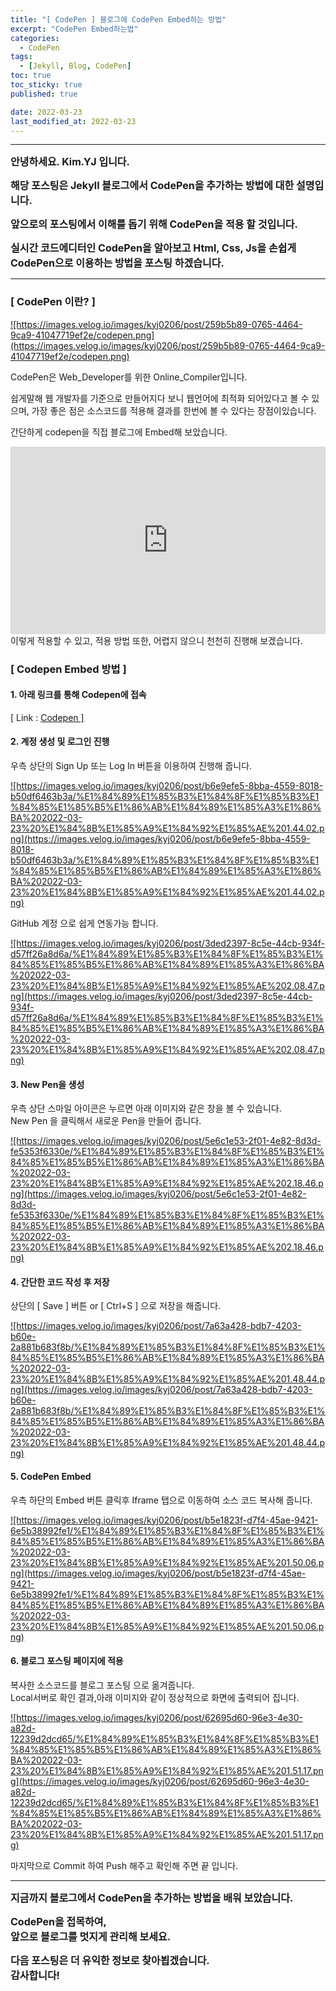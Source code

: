 ```yaml
---
title: "[ CodePen ] 블로그에 CodePen Embed하는 방법"
excerpt: "CodePen Embed하는법"
categories:
  - CodePen
tags:
  - [Jekyll, Blog, CodePen]
toc: true
toc_sticky: true
published: true

date: 2022-03-23
last_modified_at: 2022-03-23
---
```


---

<span style='font-size:1rem'>**안녕하세요. Kim.YJ 입니다.**</span>

<span style='font-size:1rem'>**해당 포스팅은 Jekyll 블로그에서 CodePen을 추가하는 방법에 대한 설명입니다.**</span>

<span style='font-size:1rem'>**앞으로의 포스팅에서 이해를 돕기 위해 CodePen을 적용 할 것입니다.**</span>

<span style='font-size:1rem'>**실시간 코드에디터인 CodePen을 알아보고 Html, Css, Js을 손쉽게 CodePen으로 이용하는 방법을 포스팅 하겠습니다.**</span>

---

### [ CodePen 이란? ] <br>

<a href="https://images.velog.io/images/kyj0206/post/259b5b89-0765-4464-9ca9-41047719ef2e/codepen.png">
![https://images.velog.io/images/kyj0206/post/259b5b89-0765-4464-9ca9-41047719ef2e/codepen.png](https://images.velog.io/images/kyj0206/post/259b5b89-0765-4464-9ca9-41047719ef2e/codepen.png)
</a>

CodePen은 Web_Developer를 위한 Online_Compiler입니다.

쉽게말해 웹 개발자를 기준으로 만들어지다 보니 웹언어에 최적화 되어있다고 볼 수 있으며, 가장 좋은 점은 소스코드를 적용해 결과를 한번에 볼 수 있다는 장점이있습니다.

간단하게 codepen을 직접 블로그에 Embed해 보았습니다.

<iframe height="300" style="width: 100%;" scrolling="no" title="Untitled" src="https://codepen.io/kyj0206/embed/yLpVaXa?default-tab=html%2Cresult" frameborder="no" loading="lazy" allowtransparency="true" allowfullscreen="true">
  See the Pen <a href="https://codepen.io/kyj0206/pen/yLpVaXa">
  Untitled</a> by K.Y.J (<a href="https://codepen.io/kyj0206">@kyj0206</a>)
  on <a href="https://codepen.io">CodePen</a>.
</iframe><br>
이렇게 적용할 수 있고, 적용 방법 또한, 어렵지 않으니 천천히 진행해 보겠습니다.

### [ Codepen Embed 방법 ]

#### 1. 아래 링크를 통해 Codepen에 접속

[ Link : <a href="https://codepen.io/trending" target="_blank">Codepen ]</a>

#### 2. 계정 생성 및 로그인 진행

우측 상단의 Sign Up 또는 Log In 버튼을 이용하여 진행해 줍니다.<br>

<a href="https://images.velog.io/images/kyj0206/post/b6e9efe5-8bba-4559-8018-b50df6463b3a/%E1%84%89%E1%85%B3%E1%84%8F%E1%85%B3%E1%84%85%E1%85%B5%E1%86%AB%E1%84%89%E1%85%A3%E1%86%BA%202022-03-23%20%E1%84%8B%E1%85%A9%E1%84%92%E1%85%AE%201.44.02.png">
![https://images.velog.io/images/kyj0206/post/b6e9efe5-8bba-4559-8018-b50df6463b3a/%E1%84%89%E1%85%B3%E1%84%8F%E1%85%B3%E1%84%85%E1%85%B5%E1%86%AB%E1%84%89%E1%85%A3%E1%86%BA%202022-03-23%20%E1%84%8B%E1%85%A9%E1%84%92%E1%85%AE%201.44.02.png](https://images.velog.io/images/kyj0206/post/b6e9efe5-8bba-4559-8018-b50df6463b3a/%E1%84%89%E1%85%B3%E1%84%8F%E1%85%B3%E1%84%85%E1%85%B5%E1%86%AB%E1%84%89%E1%85%A3%E1%86%BA%202022-03-23%20%E1%84%8B%E1%85%A9%E1%84%92%E1%85%AE%201.44.02.png)
</a>

GitHub 계정 으로 쉽게 연동가능 합니다.

<a href="https://images.velog.io/images/kyj0206/post/3ded2397-8c5e-44cb-934f-d57ff26a8d6a/%E1%84%89%E1%85%B3%E1%84%8F%E1%85%B3%E1%84%85%E1%85%B5%E1%86%AB%E1%84%89%E1%85%A3%E1%86%BA%202022-03-23%20%E1%84%8B%E1%85%A9%E1%84%92%E1%85%AE%202.08.47.png">
![https://images.velog.io/images/kyj0206/post/3ded2397-8c5e-44cb-934f-d57ff26a8d6a/%E1%84%89%E1%85%B3%E1%84%8F%E1%85%B3%E1%84%85%E1%85%B5%E1%86%AB%E1%84%89%E1%85%A3%E1%86%BA%202022-03-23%20%E1%84%8B%E1%85%A9%E1%84%92%E1%85%AE%202.08.47.png](https://images.velog.io/images/kyj0206/post/3ded2397-8c5e-44cb-934f-d57ff26a8d6a/%E1%84%89%E1%85%B3%E1%84%8F%E1%85%B3%E1%84%85%E1%85%B5%E1%86%AB%E1%84%89%E1%85%A3%E1%86%BA%202022-03-23%20%E1%84%8B%E1%85%A9%E1%84%92%E1%85%AE%202.08.47.png)
</a>

#### 3. New Pen을 생성

우측 상단 스마일 아이콘은 누르면 아래 이미지와 같은 창을 볼 수 있습니다.<br>
New Pen 을 클릭해서 새로운 Pen을 만들어 줍니다.

<a href="https://images.velog.io/images/kyj0206/post/5e6c1e53-2f01-4e82-8d3d-fe5353f6330e/%E1%84%89%E1%85%B3%E1%84%8F%E1%85%B3%E1%84%85%E1%85%B5%E1%86%AB%E1%84%89%E1%85%A3%E1%86%BA%202022-03-23%20%E1%84%8B%E1%85%A9%E1%84%92%E1%85%AE%202.18.46.png">
![https://images.velog.io/images/kyj0206/post/5e6c1e53-2f01-4e82-8d3d-fe5353f6330e/%E1%84%89%E1%85%B3%E1%84%8F%E1%85%B3%E1%84%85%E1%85%B5%E1%86%AB%E1%84%89%E1%85%A3%E1%86%BA%202022-03-23%20%E1%84%8B%E1%85%A9%E1%84%92%E1%85%AE%202.18.46.png](https://images.velog.io/images/kyj0206/post/5e6c1e53-2f01-4e82-8d3d-fe5353f6330e/%E1%84%89%E1%85%B3%E1%84%8F%E1%85%B3%E1%84%85%E1%85%B5%E1%86%AB%E1%84%89%E1%85%A3%E1%86%BA%202022-03-23%20%E1%84%8B%E1%85%A9%E1%84%92%E1%85%AE%202.18.46.png)
</a>

#### 4. 간단한 코드 작성 후 저장

상단의 [ Save ] 버튼 or [ Ctrl+S ] 으로 저장을 해줍니다.

<a href="https://images.velog.io/images/kyj0206/post/7a63a428-bdb7-4203-b60e-2a881b683f8b/%E1%84%89%E1%85%B3%E1%84%8F%E1%85%B3%E1%84%85%E1%85%B5%E1%86%AB%E1%84%89%E1%85%A3%E1%86%BA%202022-03-23%20%E1%84%8B%E1%85%A9%E1%84%92%E1%85%AE%201.48.44.png">
![https://images.velog.io/images/kyj0206/post/7a63a428-bdb7-4203-b60e-2a881b683f8b/%E1%84%89%E1%85%B3%E1%84%8F%E1%85%B3%E1%84%85%E1%85%B5%E1%86%AB%E1%84%89%E1%85%A3%E1%86%BA%202022-03-23%20%E1%84%8B%E1%85%A9%E1%84%92%E1%85%AE%201.48.44.png](https://images.velog.io/images/kyj0206/post/7a63a428-bdb7-4203-b60e-2a881b683f8b/%E1%84%89%E1%85%B3%E1%84%8F%E1%85%B3%E1%84%85%E1%85%B5%E1%86%AB%E1%84%89%E1%85%A3%E1%86%BA%202022-03-23%20%E1%84%8B%E1%85%A9%E1%84%92%E1%85%AE%201.48.44.png)
</a>

#### 5. CodePen Embed

우측 하단의 Embed 버튼 클릭후 Iframe 탭으로 이동하여 소스 코드 복사해 줍니다.

<a href="https://images.velog.io/images/kyj0206/post/b5e1823f-d7f4-45ae-9421-6e5b38992fe1/%E1%84%89%E1%85%B3%E1%84%8F%E1%85%B3%E1%84%85%E1%85%B5%E1%86%AB%E1%84%89%E1%85%A3%E1%86%BA%202022-03-23%20%E1%84%8B%E1%85%A9%E1%84%92%E1%85%AE%201.50.06.png">
![https://images.velog.io/images/kyj0206/post/b5e1823f-d7f4-45ae-9421-6e5b38992fe1/%E1%84%89%E1%85%B3%E1%84%8F%E1%85%B3%E1%84%85%E1%85%B5%E1%86%AB%E1%84%89%E1%85%A3%E1%86%BA%202022-03-23%20%E1%84%8B%E1%85%A9%E1%84%92%E1%85%AE%201.50.06.png](https://images.velog.io/images/kyj0206/post/b5e1823f-d7f4-45ae-9421-6e5b38992fe1/%E1%84%89%E1%85%B3%E1%84%8F%E1%85%B3%E1%84%85%E1%85%B5%E1%86%AB%E1%84%89%E1%85%A3%E1%86%BA%202022-03-23%20%E1%84%8B%E1%85%A9%E1%84%92%E1%85%AE%201.50.06.png)
</a>

#### 6. 블로그 포스팅 페이지에 적용

복사한 소스코드를 블로그 포스팅 으로 옮겨줍니다.<br>
Local서버로 확인 결과,아래 이미지와 같이 정상적으로 화면에 출력되어 집니다.

<a href="https://images.velog.io/images/kyj0206/post/62695d60-96e3-4e30-a82d-12239d2dcd65/%E1%84%89%E1%85%B3%E1%84%8F%E1%85%B3%E1%84%85%E1%85%B5%E1%86%AB%E1%84%89%E1%85%A3%E1%86%BA%202022-03-23%20%E1%84%8B%E1%85%A9%E1%84%92%E1%85%AE%201.51.17.png">
![https://images.velog.io/images/kyj0206/post/62695d60-96e3-4e30-a82d-12239d2dcd65/%E1%84%89%E1%85%B3%E1%84%8F%E1%85%B3%E1%84%85%E1%85%B5%E1%86%AB%E1%84%89%E1%85%A3%E1%86%BA%202022-03-23%20%E1%84%8B%E1%85%A9%E1%84%92%E1%85%AE%201.51.17.png](https://images.velog.io/images/kyj0206/post/62695d60-96e3-4e30-a82d-12239d2dcd65/%E1%84%89%E1%85%B3%E1%84%8F%E1%85%B3%E1%84%85%E1%85%B5%E1%86%AB%E1%84%89%E1%85%A3%E1%86%BA%202022-03-23%20%E1%84%8B%E1%85%A9%E1%84%92%E1%85%AE%201.51.17.png)
</a>

마지막으로 Commit 하여 Push 해주고 확인해 주면 끝 입니다.

---

<span style='font-size:1rem'> **지금까지 블로그에서 CodePen을 추가하는 방법을 배워 보았습니다.** </span><br>

<span style='font-size:1rem'> **CodePen을 접목하여,** </span><br>
<span style='font-size:1rem'> **앞으로 블로그를 멋지게 관리해 보세요.** </span><br>

<span style='font-size:1rem'> **다음 포스팅은 더 유익한 정보로 찾아뵙겠습니다.** </span><br>
<span style='font-size:1rem'> **감사합니다!** </span>

